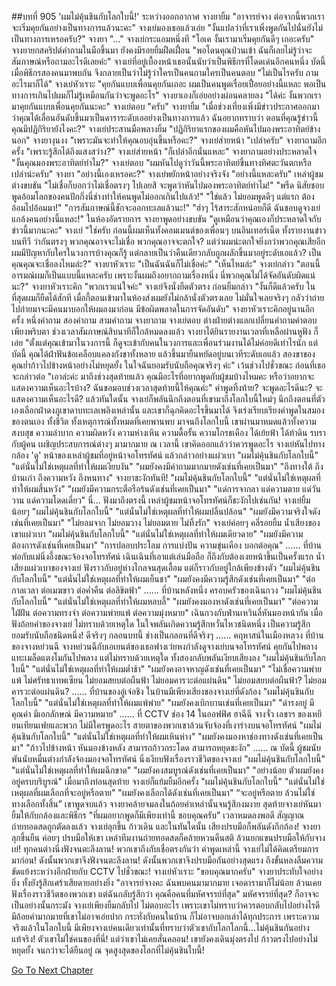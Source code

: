 ##บทที่ 905 'ผมไม่คุ้นชินกับโลกใบนี้!'
ระหว่างออกอากาศ
จางยายิ้ม "อาจารย์จาง ต่อจากนี้พวกเราจะเริ่มคุยกันอย่างเป็นทางการแล้วนะคะ"
จางเย่มองเธอแล้วเอ่ย "งั้นแปลว่าที่เราเพิ่งพูดกันไปนั่นยังไม่เป็นทางการเหรอครับ?"
จางยา "..."
จางเย่กระแอมหนึ่งที "โอเค งั้นเรามาเริ่มคุยกันดีๆ เถอะครับ"
จางยายกสคริปต์คำถามในมือขึ้นมา ยังคงมีรอยยิ้มฝืดเฝื่อน "พอโดนคุณป่วนเข้า ฉันก็เลยไม่รู้ว่าจะสัมภาษณ์หรือถามอะไรดีเลยค่ะ"
จางเย่ที่อยู่เบื้องหน้าเธอนั้นนับว่าเป็นพิธีกรที่โดดเด่นอีกคนหนึ่ง บัดนี้เมื่อพิธีกรสองคนมาพบกัน จึงกลายเป็นว่าไม่รู้ว่าใครเป็นคนถามใครเป็นคนตอบ
"ไม่เป็นไรครับ ถามอะไรมาก็ได้" จางเย่หัวเราะ "คุยกันแบบเพื่อนคุยกันเถอะ ผมเป็นคนพูดเรื่อยเปื่อยอย่างนี้แหละ พอเป็นทางการเกินไปผมก็ไม่รู้เหมือนกันว่าจะพูดอะไร"
จางยาเองก็เอ่ยอย่างผ่อนคลายลง "ได้ค่ะ งั้นพวกเรามาคุยกันแบบเพื่อนคุยกันนะคะ"
จางเย่ตอบ "ครับ"
จางยายิ้ม "เมื่อช่วงเที่ยงเพิ่งมีข่าวประกาศออกมาว่าคุณได้เลื่อนอันดับขึ้นมาเป็นดาราระดับเออย่างเป็นทางการแล้ว ฉันอยากทราบว่า ตอนที่คุณรู้ข่าวนี้คุณมีปฏิกิริยายังไงคะ?"
จางเย่ประสานมือพลางยิ้ม "ปฏิกิริยาแรกของผมคือหันไปมองพระอาทิตย์ข้างนอก"
จางยางุนงง "เพราะมันจะทำให้คุณอบอุ่นขึ้นหรือคะ?"
จางเย่ส่ายหน้า "เปล่าครับ"
จางยาถามอีกครั้ง "เพราะรู้สึกได้ถึงแสงสว่าง?"
จางเย่ส่ายหน้า "ก็เปล่าอีกนั่นแหละ"
จางยาถามอย่างประหลาดใจ "งั้นคุณมองพระอาทิตย์ทำไม?"
จางเย่ตอบ "ผมหันไปดูว่าวันนี้พระอาทิตย์ขึ้นทางทิศตะวันตกหรือเปล่าน่ะครับ"
จางยา "อย่างนี้เองเหรอคะ?"
จางเย่พยักหน้าอย่างจริงจัง "อย่างนี้แหละครับ"
เหล่าผู้ชมต่างขบขัน
"ไม่เชื่อก็บอกว่าไม่เชื่อตรงๆ ไปเลยสิ จะพูดว่าหันไปมองพระอาทิตย์ทำไม!"
"พรืด นิสัยชอบพูดอ้อมโลกของคนปักกิ่งนี่ช่างทำให้คนพูดไม่ออกเกินไปแล้ว!"
"ใช่แล้ว ไม่ยอมพูดดีๆ แต่แรก ต้องอ้อมไปอ้อมมา!"
"การสัมภาษณ์นี้ชักจะออกทะเลแล้วนะ!"
"ฮ่าๆ ไร้สาระสักหน่อยก็ดี ฉันชอบดูจางเย่แกล้งคนอย่างนี้แหละ!"
ในห้องอัดรายการ
จางยาพูดอย่างขบขัน "ดูเหมือนว่าคุณเองก็ประหลาดใจกับข่าวนี้มากนะคะ"
จางเย่ "ใช่ครับ ก่อนนี้ผมเห็นทั้งคอมเมนต์ของเพื่อนๆ บนอินเทอร์เน็ต ทั้งรายงานข่าวบนทีวี ว่ากันตรงๆ พวกคุณอาจจะไม่เชื่อ พวกคุณอาจจะตกใจ? แต่ว่าผมน่ะตกใจยิ่งกว่าพวกคุณเสียอีก ผมมีปัญหากับใครในวงการบ้างคุณก็รู้ แต่กลายเป็นว่าคืนเดียวกลับถูกผลักขึ้นมาอยู่ระดับเอแล้ว? เป็นคุณคุณจะเชื่อลงไหมล่ะ?"
จางยาหัวเราะ "เป็นฉันฉันก็ไม่เชื่อค่ะ"
"เห็นไหมล่ะ" จางเย่กล่าว "ตอนนี้อารมณ์ผมก็เป็นแบบนี้แหละครับ เพราะงั้นผมถึงอยากถามเรื่องหนึ่ง นี่พวกคุณไม่ได้จัดอันดับผิดแน่นะ?"
จางยาหัวเราะคิก "พวกเราแน่ใจค่ะ"
จางเย่จึงนั่งยืดตัวตรง ก่อนยิ้มกล่าว "งั้นก็ดีแล้วครับ ในที่สุดผมก็ยืดได้สักที เมื่อกี้ตอนเข้ามาในห้องส่งผมยังไม่กล้านั่งตัวตรงเลย ไม่มั่นใจเลยจริงๆ กลัวว่าถ่ายไปถ่ายมาจะมีคนมาบอกให้ผมลงมาก่อน มีข้อผิดพลาดในการจัดอันดับ"
จางยาหัวเราะคิกอยู่นานอีกครั้ง
หนึ่งคำถาม
สองคำถาม
สามคำถาม
จางยาถาม จางเย่ตอบ ต่างฝ่ายต่างแลกเปลี่ยนคำถามคำตอบ
เพียงพริบตา ช่วงเวลาสัมภาษณ์สิบนาทีก็ใกล้หมดลงแล้ว
จางยาได้ยินรายงานเวลาที่เหลือผ่านหูฟัง ก็เอ่ย "ตั้งแต่คุณเข้ามาในวงการนี้ ก็ดูจะเข้ากับคนในวงการและเพื่อนร่วมงานได้ไม่ค่อยดีเท่าไรนัก แต่บัดนี้ คุณได้ฝ่าฟันข้อเคลือบแคลงกังขาทั้งหลาย แล้วขึ้นมายืนหยัดอยู่บนเวทีระดับเอแล้ว สองขาของคุณย่ำก้าวไปข้างหน้าอย่างไม่หยุดยั้ง ในใจฉันยอมรับนับถือคุณจริงๆ ค่ะ" เว้นช่วงไปชั่วขณะ ก่อนที่เธอจะกล่าวต่อ "เอาล่ะค่ะ มาถึงช่วงสุดท้ายแล้ว คุณมีอะไรที่อยากพูดกับผู้ชมบ้างไหมคะ หรือว่าอยากจะแสดงความเห็นอะไรบ้าง? ฉันขอมอบช่วงเวลาสุดท้ายนี้ให้คุณค่ะ"
คำพูดทิ้งท้าย?
จะพูดอะไรดีนะ?
จะแสดงความเห็นอะไรดี?
แล้วทันใดนั้น จางเย่ก็พลันนึกถึงตอนที่เขามาถึงโลกใบนี้ใหม่ๆ นึกถึงตอนที่ตัวเองเลือกฝ่าดงภูเขาดาบทะเลเพลิงเหล่านั้น และเขาก็ฉุกคิดอะไรขึ้นมาได้ จึงเร่งเรียบเรียงคำพูดในสมองของตนเอง ทั้งชีวิต ทั้งเหตุการณ์ทั้งหมดที่เคยพานพบ มาจนถึงโลกใบนี้ เขาผ่านมาหมดแล้วทั้งความสงบสุข ความลำบาก ความผิดหวัง ความห่างเหิน ความดื้อรั้น ความโกรธเคือง ได้เย้ยฟ้า ได้ท้าดิน รบรากับผู้คน เผชิญประสบการณ์ต่างๆ มามากมาย
ณ เวลานี้ เขาคิดออกแล้วว่าควรพูดอะไร
จางเย่หันไปทางกล้อง 'ดู' หน้าของเหล่าผู้ชมที่อยู่หน้าจอโทรทัศน์ แล้วกล่าวอย่างแผ่วเบา
"ผมไม่คุ้นชินกับโลกใบนี้"
"แต่นั่นไม่ใช่เหตุผลที่ทำให้ผมเงียบงัน"
"ผมยังคงมีคำถามมากมายดังเช่นที่เคยเป็นมา"
"ถึงทางใต้ ถึงบ้านเก่า ถึงความหวัง ถึงหนทาง"
จางยาชะงักทันที!
"ผมไม่คุ้นชินกับโลกใบนี้"
"แต่นั่นไม่ใช่เหตุผลที่ทำให้ผมสิ้นหวัง"
"ผมยังมีความกระตือรือร้นดังเช่นที่เคยเป็นมา"
"แด่การจากลา แด่ความตาย แด่วันวาน แด่ความโดดเดี่ยว"
นี่...
ฟังมาถึงตรงนี้ เหล่าผู้ชมหน้าจอโทรทัศน์ก็ชะงักไปเช่นกัน!
จางเย่ยิ้มน้อยๆ
"ผมไม่คุ้นชินกับโลกใบนี้"
"แต่นั่นไม่ใช่เหตุผลที่ทำให้ผมปลิ้นปล้อน"
"ผมยังมีความจริงใจดังเช่นที่เคยเป็นมา"
"ไม่ยอมจาก ไม่ยอมวาง ไม่ยอมตาย ไม่ทิ้งรัก"
จางเย่ค่อยๆ คลี่รอยยิ้ม น้ำเสียงของเขาแผ่วเบา
"ผมไม่คุ้นชินกับโลกใบนี้"
"แต่นั่นไม่ใช่เหตุผลที่ทำให้ผมเดียวดาย"
"ผมยังมีความต้องการดังเช่นที่เคยเป็นมา"
"การปลอบประโลม การแบ่งปัน ความขุ่นเคือง บอกต่อคุณ"
……
ที่บ้าน
พ่อกับแม่นิ่งอึ้งขณะจ้องจอโทรทัศน์
เฉินเฉินที่เอาแต่เล่นมือถือ ก็ถึงกับต้องเงยหน้าขึ้นเป็นครั้งแรก
น้ำเสียงแผ่วเบาของจางเย่ ฟังราวกับอยู่ห่างไกลจนสุดเอื้อม แต่ก็ราวกับอยู่ใกล้เพียงข้างตัว
"ผมไม่คุ้นชินกับโลกใบนี้"
"แต่นั่นไม่ใช่เหตุผลที่ทำให้ผมเย็นชา"
"ผมยังคงมีความรู้สึกดังเช่นที่เคยเป็นมา"
"ต่อกาลเวลา ต่อเมฆขาว ต่อค่ำคืน ต่อลิขิตฟ้า"
……
ที่บ้านหลังหนึ่ง
ครอบครัวของเฉินกวง
"ผมไม่คุ้นชินกับโลกใบนี้"
"แต่นั่นไม่ใช่เหตุผลที่ทำให้ผมหลบลี้"
"ผมยังคงมองหาดังเช่นที่เคยเป็นมา"
"ต่อความใฝ่ฝัน ต่อความทรงจำ ต่อความพ่ายแพ้ ต่อความมุ่งหมาย"
เฉินกวงกับฟ่านเหวินลี่หันมองหน้ากัน เมื่อฟังถ้อยคำของจางเย่ ไม่ทราบด้วยเหตุใด ในใจพลันเกิดความรู้สึกหวั่นไหวชนิดหนึ่ง เป็นความรู้สึกยอมรับนับถือชนิดหนึ่ง!
ดีจริงๆ
กลอนบทนี้ ช่างเป็นกลอนที่ดีจริงๆ
……
คฤหาสน์ในเมืองหลวง
ที่บ้านของจางหย่วนฉี
จางหย่วนฉีกับเอเยนต์ของเธอฟางเว่ยหงกำลังดูจางเย่บนจอโทรทัศน์ คุยกันไปพลางแทะเมล็ดแตงโมกันไปพลาง แต่ไม่ทราบด้วยเหตุใด ทั้งสองกลับพลันเงียบเสียงลง
"ผมไม่คุ้นชินกับโลกใบนี้"
"แต่นั่นไม่ใช่เหตุผลที่ทำให้ผมต่ำช้า"
"ผมยังคงอาจหาญดังเช่นที่เคยเป็นมา"
"ไม่เชื่อความพ่ายแพ้ ไม่ศรัทธาเทพเซียน ไม่ยอมสยบต่อผืนฟ้า ไม่ยอมคารวะต่อแผ่นดิน"
ไม่ยอมสยบต่อผืนฟ้า?
ไม่ยอมคารวะต่อแผ่นดิน?
……
ที่บ้านของอู๋เจ๋อชิง
ในบ้านมีเพียงเสียงของจางเย่ที่ดังก้อง
"ผมไม่คุ้นชินกับโลกใบนี้"
"แต่นั่นไม่ใช่เหตุผลที่ทำให้ผมแพ้พ่าย"
"ผมยังคงเบิกบานเช่นที่เคยเป็นมา"
"ดำรงอยู่ มีคุณค่า มีเอกลักษณ์ มีความหมาย"
……
ที่ CCTV ช่อง 14
ในออฟฟิศ ฮาฉีฉี จางจั่ว เลขาฯ ของเหยียนเทียนเฟยและพวก ไม่มีใครพูดอะไร สายตาของพวกเขาล้วนจับจ้องที่เงาร่างบนจอโทรทัศน์
"ผมไม่คุ้นชินกับโลกใบนี้"
"แต่นั่นไม่ใช่เหตุผลที่ทำให้ผมเหินห่าง"
"ผมยังคงมองหาช่องทางดังเช่นที่เคยเป็นมา"
"ก้าวไปข้างหน้า หันมองข้างหลัง สามารถก้าวกระโดด สามารถหยุดชะงัก"
……
ณ บัดนี้ ผู้ชมนับพันนับหมื่นต่างกำลังจ้องมองจอโทรทัศน์ นิ่งเงียบฟังเรื่องราวชีวิตของจางเย่
"ผมไม่คุ้นชินกับโลกใบนี้"
"แต่นั่นไม่ใช่เหตุผลที่ทำให้ผมฉีกขาด"
"ผมยังคงสมบูรณ์ดังเช่นที่เคยเป็นมา"
"อย่างน้อย ตัวผมยังคงอยู่ครบบริบูรณ์"
เมื่อมาถึงท่อนสุดท้าย จางเย่ก็แย้มยิ้มอีกครั้ง
"ผมไม่คุ้นชินกับโลกใบนี้"
"แต่นั่นไม่ใช่เหตุผลที่ผมเลือกที่จะอยู่หรือตาย"
"ผมยังคงเลือกได้ดังเช่นที่เคยเป็นมา"
“จะอยู่หรือตาย ล้วนไม่ใช่ทางเลือกทั้งสิ้น”
เขาพูดจบแล้ว
จางยาคล้ายจมลงในถ้อยคำเหล่านั้นจนรู้สึกงมงาย
สุดท้ายจางเย่หันมายิ้มให้กับกล้องและพิธีกร "ที่ผมอยากพูดก็มีเพียงเท่านี้ ขอบคุณครับ"
เวลาหมดลงพอดี
สัญญาณถ่ายทอดสดถูกตัดลงแล้ว
จางเย่ลุกขึ้น ก้าวเดิน และในทันใดนั้น เสียงปรบมือก็พลันดังกึกก้อง!
จางยาลุกขึ้นยืน ค่อยๆ ปรบมือให้เขา
เหล่าทีมงานถ่ายทอดสดก็คล้ายหวนคืนสติ ล้วนยกแขนปรบมือให้กับจางเย่!
ทุกคนต่างนิ่งฟังจนตะลึงลาน!
พวกเขาถึงกับเชื่อตรงกันว่า คำพูดเหล่านี้ จางเย่ไม่ได้คิดเตรียมการมาก่อน!
ดังนั้นพวกเขาจึงฟังจนตะลึงลาน! ดังนั้นพวกเขาจึงปรบมือกันอย่างสุดแรง ถึงขั้นหลงลืมความขัดแย้งระหว่างอีกฝ่ายกับ CCTV ไปชั่วขณะ!
จางเย่หัวเราะ "ขอบคุณมากครับ"
จางยาประทับใจอย่างยิ่ง ทั้งยังรู้สึกเศร้าเสียดายอย่างยิ่ง "อาจารย์จางคะ ฉันพบคนมามากมาย เจอดารามาก็ไม่น้อย ล้วนเคยฟังเรื่องราวชีวิตของพวกเขา แต่ฉันกลับรู้สึกว่า คุณคือคนที่มหัศจรรย์ที่สุด"
มหัศจรรย์ที่สุด?
ก็อาจจะเป็นอย่างนั้นกระมัง
จางเย่เพียงยิ้มกลับไป ไม่ตอบอะไร เพราะเขาไม่ทราบว่าควรตอบกลับไปอย่างไรดี มีถ้อยคำมากมายที่เขาไม่อาจเอ่ยปาก กระทั่งกับคนในบ้าน ก็ไม่อาจบอกเล่าได้ทุกประการ เพราะความจริงแล้วในโลกใบนี้ มีเพียงจางเย่คนเดียวเท่านั้นที่ทราบว่าตัวเขากับโลกโลกนี้...ไม่คุ้นชินกันอย่างแท้จริง! ตัวเขาไม่ใช่คนของที่นี่!
แต่ว่าเขาไม่เคยสั่นคลอน!
เขายังคงเดินมุ่งตรงไป ก้าวตรงไปอย่างไม่หยุดยั้ง จนกว่าจะได้ยืนอยู่ ณ จุดสูงสุดของโลกที่ไม่คุ้นชินใบนี้!


[Go To Next Chapter]( ./6.md)